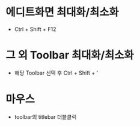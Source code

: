# 에디트화면 최대화/최소화

- Ctrl + Shift + F12

# 그 외 Toolbar 최대화/최소화

- 해당 Toolbar 선택 후 Ctrl + Shift + '

# 마우스

- toolbar의 titlebar 더블클릭
